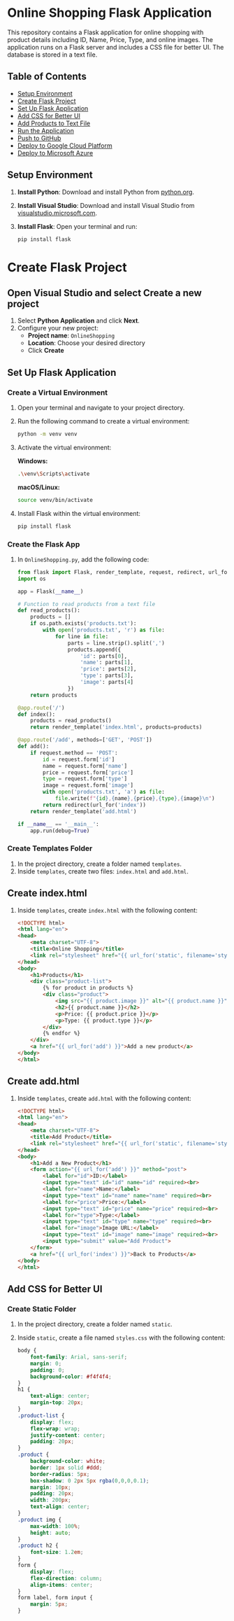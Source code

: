 # Online Shopping Flask Application

This repository contains a Flask application for online shopping with product details including ID, Name, Price, Type, and online images. The application runs on a Flask server and includes a CSS file for better UI. The database is stored in a text file.

## Table of Contents

- [Setup Environment](#setup-environment)
- [Create Flask Project](#create-flask-project)
- [Set Up Flask Application](#set-up-flask-application)
- [Add CSS for Better UI](#add-css-for-better-ui)
- [Add Products to Text File](#add-products-to-text-file)
- [Run the Application](#run-the-application)
- [Push to GitHub](#push-to-github)
- [Deploy to Google Cloud Platform](#deploy-to-google-cloud-platform)
- [Deploy to Microsoft Azure](#deploy-to-microsoft-azure)

## Setup Environment

1. **Install Python**: Download and install Python from [python.org](https://www.python.org/).

2. **Install Visual Studio**: Download and install Visual Studio from [visualstudio.microsoft.com](https://visualstudio.microsoft.com/).

3. **Install Flask**: Open your terminal and run:
   ```bash
   pip install flask
# Create Flask Project

## Open Visual Studio and select Create a new project

1. Select **Python Application** and click **Next**.
2. Configure your new project:
   - **Project name**: `OnlineShopping`
   - **Location**: Choose your desired directory
   - Click **Create**

## Set Up Flask Application

### Create a Virtual Environment

1. Open your terminal and navigate to your project directory.
2. Run the following command to create a virtual environment:

    ```bash
    python -m venv venv
    ```

3. Activate the virtual environment:

    **Windows:**

    ```bash
    .\venv\Scripts\activate
    ```

    **macOS/Linux:**

    ```bash
    source venv/bin/activate
    ```

4. Install Flask within the virtual environment:

    ```bash
    pip install flask
    ```

### Create the Flask App

1. In `OnlineShopping.py`, add the following code:

    ```python
    from flask import Flask, render_template, request, redirect, url_for
    import os

    app = Flask(__name__)

    # Function to read products from a text file
    def read_products():
        products = []
        if os.path.exists('products.txt'):
            with open('products.txt', 'r') as file:
                for line in file:
                    parts = line.strip().split(',')
                    products.append({
                        'id': parts[0],
                        'name': parts[1],
                        'price': parts[2],
                        'type': parts[3],
                        'image': parts[4]
                    })
        return products

    @app.route('/')
    def index():
        products = read_products()
        return render_template('index.html', products=products)

    @app.route('/add', methods=['GET', 'POST'])
    def add():
        if request.method == 'POST':
            id = request.form['id']
            name = request.form['name']
            price = request.form['price']
            type = request.form['type']
            image = request.form['image']
            with open('products.txt', 'a') as file:
                file.write(f"{id},{name},{price},{type},{image}\n")
            return redirect(url_for('index'))
        return render_template('add.html')

    if __name__ == '__main__':
        app.run(debug=True)
    ```

### Create Templates Folder

1. In the project directory, create a folder named `templates`.
2. Inside `templates`, create two files: `index.html` and `add.html`.

## Create index.html

1. Inside `templates`, create `index.html` with the following content:

    ```html
    <!DOCTYPE html>
    <html lang="en">
    <head>
        <meta charset="UTF-8">
        <title>Online Shopping</title>
        <link rel="stylesheet" href="{{ url_for('static', filename='styles.css') }}">
    </head>
    <body>
        <h1>Products</h1>
        <div class="product-list">
            {% for product in products %}
            <div class="product">
                <img src="{{ product.image }}" alt="{{ product.name }}">
                <h2>{{ product.name }}</h2>
                <p>Price: {{ product.price }}</p>
                <p>Type: {{ product.type }}</p>
            </div>
            {% endfor %}
        </div>
        <a href="{{ url_for('add') }}">Add a new product</a>
    </body>
    </html>
    ```

## Create add.html

1. Inside `templates`, create `add.html` with the following content:

    ```html
    <!DOCTYPE html>
    <html lang="en">
    <head>
        <meta charset="UTF-8">
        <title>Add Product</title>
        <link rel="stylesheet" href="{{ url_for('static', filename='styles.css') }}">
    </head>
    <body>
        <h1>Add a New Product</h1>
        <form action="{{ url_for('add') }}" method="post">
            <label for="id">ID:</label>
            <input type="text" id="id" name="id" required><br>
            <label for="name">Name:</label>
            <input type="text" id="name" name="name" required><br>
            <label for="price">Price:</label>
            <input type="text" id="price" name="price" required><br>
            <label for="type">Type:</label>
            <input type="text" id="type" name="type" required><br>
            <label for="image">Image URL:</label>
            <input type="text" id="image" name="image" required><br>
            <input type="submit" value="Add Product">
        </form>
        <a href="{{ url_for('index') }}">Back to Products</a>
    </body>
    </html>
    ```

## Add CSS for Better UI

### Create Static Folder

1. In the project directory, create a folder named `static`.
2. Inside `static`, create a file named `styles.css` with the following content:

    ```css
    body {
        font-family: Arial, sans-serif;
        margin: 0;
        padding: 0;
        background-color: #f4f4f4;
    }
    h1 {
        text-align: center;
        margin-top: 20px;
    }
    .product-list {
        display: flex;
        flex-wrap: wrap;
        justify-content: center;
        padding: 20px;
    }
    .product {
        background-color: white;
        border: 1px solid #ddd;
        border-radius: 5px;
        box-shadow: 0 2px 5px rgba(0,0,0,0.1);
        margin: 10px;
        padding: 20px;
        width: 200px;
        text-align: center;
    }
    .product img {
        max-width: 100%;
        height: auto;
    }
    .product h2 {
        font-size: 1.2em;
    }
    form {
        display: flex;
        flex-direction: column;
        align-items: center;
    }
    form label, form input {
        margin: 5px;
    }
    ```

